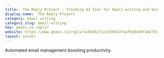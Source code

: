 ```yaml
---
title:  The Reply Project - Trending AI tool for Email writing and best alternatives
display_name:  The Reply Project
category: Email writing
category_slug: email-writing
key: gmass_co_reply?
website: https://www.gmass.co/reply?a=6ddb271c4158423faaf9a9ed0fa6e73c
layout: aitool
---
```


Automated email management boosting productivity.
